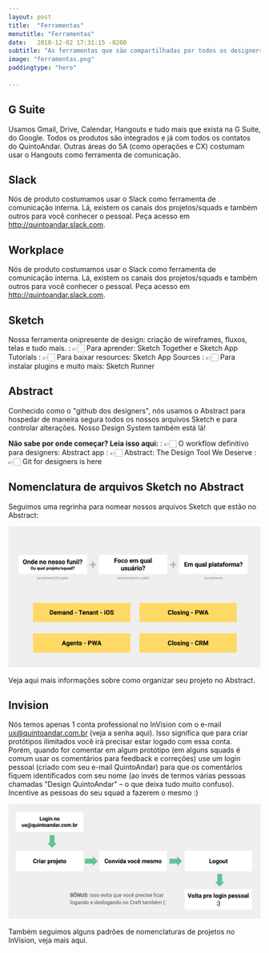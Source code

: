 ```yaml
---
layout: post
title:  "Ferramentas"
menutitle: "Ferramentas"
date:   2018-12-02 17:31:15 -0200
subtitle: "As ferramentas que são compartilhadas por todos os designers de produto do QuintoAndar."
image: "ferramentas.png"
paddingtype: "hero"

---
```


## G Suite

Usamos Gmail, Drive, Calendar, Hangouts e tudo mais que exista na G Suite, do Google. Todos os produtos são integrados e já com todos os contatos do QuintoAndar. Outras áreas do 5A (como operações e CX) costumam usar o Hangouts como ferramenta de comunicação.

## Slack

Nós de produto costumamos usar o Slack como ferramenta de comunicação interna. Lá, existem os canais dos projetos/squads e também outros para você conhecer o pessoal. Peça acesso em http://quintoandar.slack.com.

## Workplace

Nós de produto costumamos usar o Slack como ferramenta de comunicação interna. Lá, existem os canais dos projetos/squads e também outros para você conhecer o pessoal. Peça acesso em http://quintoandar.slack.com.

## Sketch
Nossa ferramenta onipresente de design: criação de wireframes, fluxos, telas e tudo mais.
: 👉🏻	Para aprender: Sketch Together e Sketch App Tutorials
: 👉🏻	Para baixar resources: Sketch App Sources
: 👉🏻	Para instalar plugins e muito mais: Sketch Runner

## Abstract

Conhecido como o "github dos designers", nós usamos o Abstract para hospedar de maneira segura todos os nossos arquivos Sketch e para controlar alterações. Nosso Design System também está lá!  

**Não sabe por onde começar? Leia isso aqui:**
: 👉🏻	O workflow definitivo para designers: Abstract app
: 👉🏻	Abstract: The Design Tool We Deserve
: 👉🏻	Git for designers is here

## Nomenclatura de arquivos Sketch no Abstract

Seguimos uma regrinha para nomear nossos arquivos Sketch que estão no Abstract:

![](/assets/img/nomenclatura-sketch.png)

Veja aqui mais informações sobre como organizar seu projeto no Abstract.


## Invision

Nós temos apenas 1 conta professional no InVision com o e-mail ux@quintoandar.com.br (veja a senha aqui). Isso significa que para criar protótipos ilimitados você irá precisar estar logado com essa conta.  
Porém, quando for comentar em algum protótipo (em alguns squads é comum usar os comentários para feedback e correções) use um login pessoal (criado com seu e-mail QuintoAndar) para que os comentários fiquem identificados com seu nome (ao invés de termos várias pessoas chamadas "Design QuintoAndar" – o que deixa tudo muito confuso). Incentive as pessoas do seu squad a fazerem o mesmo :)

![](/assets/img/invision-flow.png)

Também seguimos alguns padrões de nomenclaturas de projetos no InVision, veja mais aqui.
